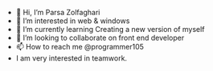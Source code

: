 - 👋 Hi, I’m Parsa Zolfaghari
- 👀 I’m interested in web & windows
- 🌱 I’m currently learning Creating a new version of myself
- 💞️ I’m looking to collaborate on front end developer
- 📫 How to reach me @programmer105
- I am very interested in teamwork.

<!---
parsabarnamenevis/parsabarnamenevis is a ✨ special ✨ repository because its `README.md` (this file) appears on your GitHub profile.
You can click the Preview link to take a look at your changes.
--->
